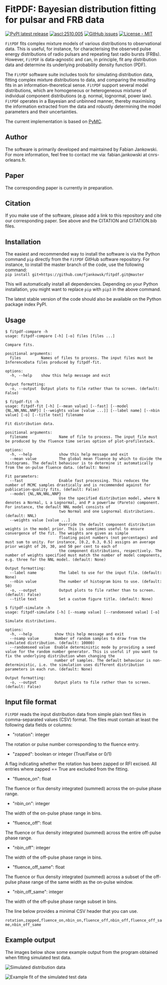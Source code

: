 # FitPDF: Bayesian distribution fitting for pulsar and FRB data #

[![PyPI latest release](https://img.shields.io/pypi/v/fitpdf.svg)](https://pypi.org/project/fitpdf/)
[![ascl:2510.005](https://img.shields.io/badge/ascl-2510.005-blue.svg?colorB=262255)](https://ascl.net/2510.005)
[![GitHub issues](https://img.shields.io/badge/issue_tracking-GitHub-blue.svg)](https://github.com/fjankowsk/fitpdf/issues/)
[![License - MIT](https://img.shields.io/pypi/l/fitpdf.svg)](https://github.com/fjankowsk/fitpdf/blob/master/LICENSE)

`FitPDF` fits complex mixture models of various distributions to observational data. This is useful, for instance, for characterising the observed pulse energy distributions of radio pulsars and repeating fast radio bursts (FRBs). However, `FitPDF` is data-agnostic and can, in principle, fit any distribution data and determine its underlying probability density function (PDF).

The `FitPDF` software suite includes tools for simulating distribution data, fitting complex mixture distributions to data, and comparing the resulting fits in an information-theoretical sense. `FitPDF` support several model distributions, which are homogeneous or heterogeneous mixtures of individual component distributions (e.g. normal, lognormal, power law). `FitPDF` operates in a Bayesian and unbinned manner, thereby maximising the information extracted from the data and robustly determining the model parameters and their uncertainties.

The current implementation is based on [PyMC](https://www.pymc.io).

## Author ##

The software is primarily developed and maintained by Fabian Jankowski. For more information, feel free to contact me via: fabian.jankowski at cnrs-orleans.fr.

## Paper ##

The corresponding paper is currently in preparation.

## Citation ##

If you make use of the software, please add a link to this repository and cite our corresponding paper. See above and the CITATION and CITATION.bib files.

## Installation ##

The easiest and recommended way to install the software is via the Python command `pip` directly from the `FitPDF` GitHub software repository. For instance, to install the master branch of the code, use the following command:  
`pip install git+https://github.com/fjankowsk/fitpdf.git@master`

This will automatically install all dependencies. Depending on your Python installation, you might want to replace `pip` with `pip3` in the above command.

The latest stable version of the code should also be available on the Python package index PyPI.

## Usage ##

```console
$ fitpdf-compare -h
usage: fitpdf-compare [-h] [-o] files [files ...]

Compare fits.

positional arguments:
  files         Names of files to process. The input files must be InferenceData files produced by fitpdf-fit.

options:
  -h, --help    show this help message and exit

Output formatting:
  -o, --output  Output plots to file rather than to screen. (default: False)
```

```console
$ fitpdf-fit -h
usage: fitpdf-fit [-h] [--mean value] [--fast] [--model {NL,NN,NNL,NNP}] [--weights value [value ...]] [--label name] [--nbin value] [-o] [--title text] filename

Fit distribution data.

positional arguments:
  filename              Name of file to process. The input file must be produced by the fluence time series option of plot-profilestack.

options:
  -h, --help            show this help message and exit
  --mean value          The global mean fluence by which to divide the histograms. The default behaviour is to determine it automatically from the on-pulse fluence data. (default: None)

Fit parameters:
  --fast                Enable fast processing. This reduces the number of MCMC samples drastically and is recommended against for publication-quality fits. (default: False)
  --model {NL,NN,NNL,NNP}
                        Use the specified distribution model, where N denotes a Normal, L a Lognormal, and P a powerlaw (Pareto) component. For instance, the default NNL model consists of
                        two Normal and one Lognormal distributions. (default: NNL)
  --weights value [value ...]
                        Override the default component distribution weights in the model prior. This is sometimes useful to ensure convergence of the fit. The weights are given as simple
                        floating point numbers (not percentages) and must sum to unity. For instance, [0.2, 0.3, 0.5] assigns an average prior weight of 20, 30, and 50 per cent to each of
                        the component distributions, respectively. The number of weights specified must match the number of model components, e.g. three for the NNL model. (default: None)

Output formatting:
  --label name          The label to use for the input file. (default: None)
  --nbin value          The number of histogram bins to use. (default: 50)
  -o, --output          Output plots to file rather than to screen. (default: False)
  --title text          Set a custom figure title. (default: None)
```

```console
$ fitpdf-simulate -h
usage: fitpdf-simulate [-h] [--nsamp value] [--randomseed value] [-o]

Simulate distributions.

options:
  -h, --help          show this help message and exit
  --nsamp value       Number of random samples to draw from the simulated distribution. (default: 10000)
  --randomseed value  Enable deterministic mode by providing a seed value for the random number generator. This is useful if you want to fix the underlying distribution when changing the
                      number of samples. The default behaviour is non-deterministic, i.e. the simulation uses different distribution parameters in each run. (default: None)

Output formatting:
  -o, --output        Output plots to file rather than to screen. (default: False)
```

## Input file format ##

`FitPDF` reads the input distribution data from simple plain text files in comma-separated values (CSV) format. The files must contain at least the following data fields or columns:

* "rotation": integer

The rotation or pulse number corresponding to the fluence entry.

* "zapped": boolean or integer (True/False or 0/1)

A flag indicating whether the rotation has been zapped or RFI excised. All entries where zapped == True are excluded from the fitting.

* "fluence_on": float

The fluence or flux density integrated (summed) across the on-pulse phase range.

* "nbin_on": integer

The width of the on-pulse phase range in bins.

* "fluence_off": float

The fluence or flux density integrated (summed) across the entire off-pulse phase range.

* "nbin_off": integer

The width of the off-pulse phase range in bins.

* "fluence_off_same": float

The fluence or flux density integrated (summed) across a subset of the off-pulse phase range of the same width as the on-pulse window.

* "nbin_off_same": integer

The width of the off-pulse phase range subset in bins.

The line below provides a minimal CSV header that you can use.

`rotation,zapped,fluence_on,nbin_on,fluence_off,nbin_off,fluence_off_same,nbin_off_same`

## Example output ##

The images below show some example output from the program obtained when fitting simulated test data.

![Simulated distribution data](https://raw.githubusercontent.com/fjankowsk/fitpdf/refs/heads/main/docs/simulated_data.png "Simulated distribution data")

![Example fit of the simulated test data](https://raw.githubusercontent.com/fjankowsk/fitpdf/refs/heads/main/docs/fit_example.png "Example fit of the simulated test data")
